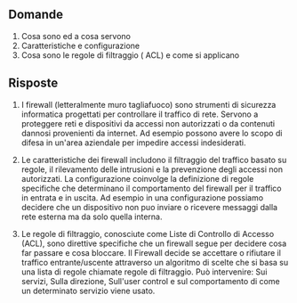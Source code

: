## Domande
1) Cosa sono ed a cosa servono  
2) Caratteristiche e configurazione   
3) Cosa sono le regole di filtraggio ( ACL) e come si applicano
## Risposte
1) I firewall (letteralmente muro tagliafuoco) sono strumenti di sicurezza informatica progettati per controllare il traffico di rete. Servono a proteggere reti e dispositivi da accessi non autorizzati o da contenuti dannosi provenienti da internet. Ad esempio possono avere lo scopo di difesa in un'area aziendale per impedire accessi indesiderati.

2) Le caratteristiche dei firewall includono il filtraggio del traffico basato su regole, il rilevamento delle intrusioni e la prevenzione degli accessi non autorizzati. La configurazione coinvolge la definizione di regole specifiche che determinano il comportamento del firewall per il traffico in entrata e in uscita. Ad esempio in una configurazione possiamo decidere che un dispositivo non puo inviare o ricevere messaggi dalla rete esterna ma da solo quella interna.

3) Le regole di filtraggio, conosciute come Liste di Controllo di Accesso (ACL), sono direttive specifiche che un firewall segue per decidere cosa far passare e cosa bloccare. Il Firewall decide se accettare o rifiutare il traffico entrante/uscente attraverso un algoritmo di scelte che si basa su una lista di regole chiamate regole di filtraggio. Può intervenire: Sui servizi, Sulla direzione, Sull'user control e sul comportamento di come un determinato servizio viene usato.